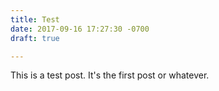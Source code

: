 ```yaml
---
title: Test
date: 2017-09-16 17:27:30 -0700
draft: true

---
```



This is a test post. It's the first post or whatever.